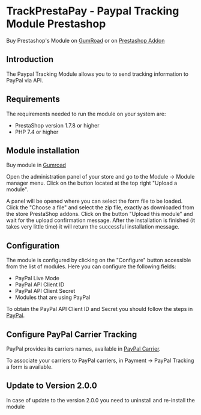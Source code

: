 # TrackPrestaPay - Paypal Tracking Module Prestashop
Buy Prestashop's Module on [GumRoad](https://trackprestapay.gumroad.com/l/paypaltrackingmodule) or on [Prestashop Addon](https://addons.prestashop.com/en/administration-tools-prestashop-modules/92157-trackprestapay-paypal-tracking.html)

## Introduction
The Paypal Tracking Module allows you to to send tracking information to PayPal via API.

## Requirements
The requirements needed to run the module on your system are:
- PrestaShop version 1.7.8 or higher
- PHP 7.4 or higher

## Module installation
Buy module in [Gumroad](https://trackprestapay.gumroad.com/l/paypaltrackingmodule)

Open the administration panel of your store and go to the Module -> Module manager menu.
Click on the button located at the top right "Upload a module".

A panel will be opened where you can select the form file to be loaded.
Click the "Choose a file" and select the zip file, exactly as downloaded from the store PrestaShop addons.
Click on the button "Upload this module" and wait for the upload confirmation message.
After the installation is finished (it takes very little time) it will return the successful installation message.

## Configuration
The module is configured by clicking on the "Configure" button accessible from the list of modules.
Here you can configure the following fields:
- PayPal Live Mode
- PayPal API Client ID
- PayPal API Client Secret
- Modules that are using PayPal

To obtain the PayPal API Client ID and Secret you should follow the steps in [PayPal](https://www.paypal.com/merchantapps/appcenter/streamlineoperations/apicredentials).

## Configure PayPal Carrier Tracking
PayPal provides its carriers names, available in [PayPal Carrier](https://developer.paypal.com/docs/tracking/reference/carriers/).

To associate your carriers to PayPal carriers, in Payment -> PayPal Tracking a form is available.

## Update to Version 2.0.0
In case of update to the version 2.0.0 you need to uninstall and re-install the module
